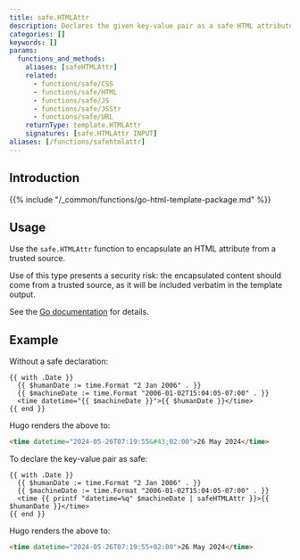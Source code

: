 ```yaml
---
title: safe.HTMLAttr
description: Declares the given key-value pair as a safe HTML attribute.
categories: []
keywords: []
params:
  functions_and_methods:
    aliases: [safeHTMLAttr]
    related:
      - functions/safe/CSS
      - functions/safe/HTML
      - functions/safe/JS
      - functions/safe/JSStr
      - functions/safe/URL
    returnType: template.HTMLAttr
    signatures: [safe.HTMLAttr INPUT]
aliases: [/functions/safehtmlattr]
---
```


## Introduction

{{% include "/_common/functions/go-html-template-package.md" %}}

## Usage

Use the `safe.HTMLAttr` function to encapsulate an HTML attribute from a trusted source.

Use of this type presents a security risk: the encapsulated content should come from a trusted source, as it will be included verbatim in the template output.

See the [Go documentation] for details.

[Go documentation]: https://pkg.go.dev/html/template#HTMLAttr

## Example

Without a safe declaration:

```go-html-template
{{ with .Date }}
  {{ $humanDate := time.Format "2 Jan 2006" . }}
  {{ $machineDate := time.Format "2006-01-02T15:04:05-07:00" . }}
  <time datetime="{{ $machineDate }}">{{ $humanDate }}</time>
{{ end }}
```

Hugo renders the above to:

```html
<time datetime="2024-05-26T07:19:55&#43;02:00">26 May 2024</time>
```

To declare the key-value pair as safe:

```go-html-template
{{ with .Date }}
  {{ $humanDate := time.Format "2 Jan 2006" . }}
  {{ $machineDate := time.Format "2006-01-02T15:04:05-07:00" . }}
  <time {{ printf "datetime=%q" $machineDate | safeHTMLAttr }}>{{ $humanDate }}</time>
{{ end }}
```

Hugo renders the above to:

```html
<time datetime="2024-05-26T07:19:55+02:00">26 May 2024</time>
```
